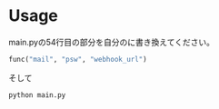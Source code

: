 # Usage
main.pyの54行目の部分を自分のに書き換えてください。
```python
func("mail", "psw", "webhook_url")
```
そして
```bash
python main.py
```
